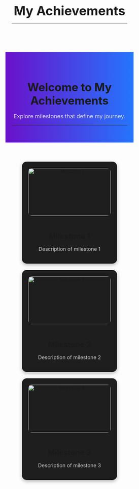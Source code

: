 <!DOCTYPE html>
<html lang="en">
<head>
  <meta charset="UTF-8" />
  <meta name="viewport" content="width=device-width, initial-scale=1.0"/>
  <title>My Achievements</title>
  <style>
    * {
      box-sizing: border-box;
      margin: 0;
      padding: 0;
    }

    body {
      background-color: #111;
      color: white;
      font-family: Arial, sans-serif;
    }

    header {
      text-align: center;
      padding: 20px;
    }

    header h1 {
      font-size: 2.5rem;
    }

    .hero {
      text-align: center;
      background: linear-gradient(90deg, #6a11cb 0%, #2575fc 100%);
      padding: 40px 20px;
    }

    .hero h2 {
      font-size: 2.2rem;
      margin-bottom: 10px;
    }

    .hero p {
      font-size: 1.1rem;
      color: #ddd;
    }

    .container {
      display: flex;
      flex-wrap: wrap;
      justify-content: center;
      align-items: flex-start;
      gap: 20px;
      max-width: 1200px;
      margin: 40px auto;
      padding: 20px;
    }

    .card {
      background-color: #1e1e1e;
      border-radius: 15px;
      padding: 20px;
      flex: 1 1 300px; /* 👈 THIS allows wrapping + flexible growth */
      max-width: 300px;
      box-shadow: 0 4px 12px rgba(0, 0, 0, 0.3);
      text-align: center;
      transition: transform 0.2s ease;
    }

    .card img {
      width: 100%;
      height: 150px;
      object-fit: cover;
      border-radius: 10px;
      margin-bottom: 15px;
    }

    .card h2 {
      font-size: 1.5rem;
      margin-bottom: 10px;
    }

    .card p {
      font-size: 1rem;
      color: #ccc;
    }

    .card:hover {
      transform: scale(1.03);
    }

    /* Tablet */
    @media (max-width: 768px) {
      .hero h2 {
        font-size: 1.8rem;
      }
      .hero p {
        font-size: 1rem;
      }
    }

    /* Phone */
    @media (max-width: 480px) {
      header h1 {
        font-size: 1.4rem;
      }
      .hero h2 {
        font-size: 1.6rem;
      }
      .container {
        padding: 10px;
        gap: 15px;
      }
      .card h2 {
        font-size: 1.1rem;
      }
      .card p {
        font-size: 0.85rem;
      }
    }
  </style>
</head>
<body>

  <header>
    <h1>My Achievements</h1>
    <hr />
  </header>

  <section class="hero">
    <h2>Welcome to My Achievements</h2>
    <p>Explore milestones that define my journey.</p>
    <hr />
  </section>

  <section class="container">
    <div class="card">
      <img src="https://via.placeholder.com/300x150?text=Milestone+1" alt="Milestone 1" />
      <h2>Milestone 1</h2>
      <p>Description of milestone 1</p>
    </div>
    <div class="card">
      <img src="https://via.placeholder.com/300x150?text=Milestone+2" alt="Milestone 2" />
      <h2>Milestone 2</h2>
      <p>Description of milestone 2</p>
    </div>
    <div class="card">
      <img src="https://via.placeholder.com/300x150?text=Milestone+3" alt="Milestone 3" />
      <h2>Milestone 3</h2>
      <p>Description of milestone 3</p>
    </div>
  </section>

</body>
</html>
